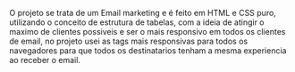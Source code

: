 O projeto se trata de um Email marketing e é feito em HTML e CSS puro, utilizando o conceito de estrutura de tabelas,
com a ideia de atingir o maximo de clientes possiveis e ser o mais responsivo em todos os clientes de email, no projeto usei as tags mais responsivas para todos os navegadores
para que todos os destinatarios tenham a mesma experiencia ao receber o email.
